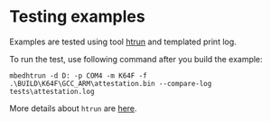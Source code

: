 # Testing examples

Examples are tested using tool [htrun](https://github.com/ARMmbed/mbed-os-tools/tree/master/packages/mbed-host-tests) and templated print log. 

To run the test, use following command after you build the example:
```
mbedhtrun -d D: -p COM4 -m K64F -f .\BUILD\K64F\GCC_ARM\attestation.bin --compare-log tests\attestation.log
```


More details about `htrun` are [here](https://github.com/ARMmbed/htrun#testing-mbed-os-examples).

